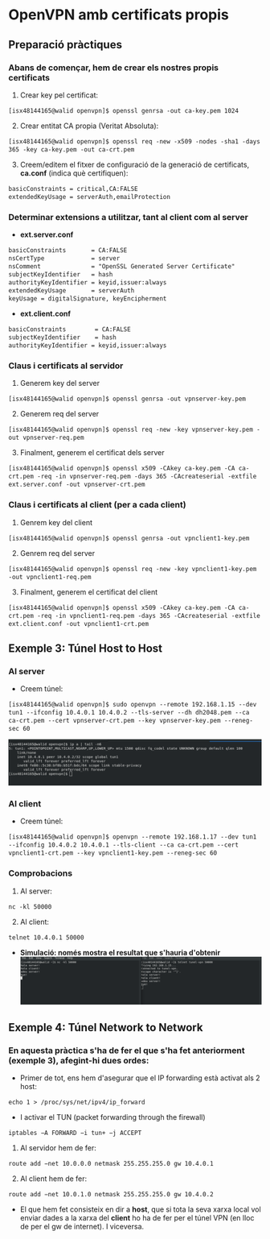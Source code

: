 # OpenVPN amb certificats propis
## Preparació pràctiques
### Abans de començar, hem de crear els nostres propis certificats
1. Crear key pel certificat:
```
[isx48144165@walid openvpn]$ openssl genrsa -out ca-key.pem 1024
```

2. Crear entitat CA propia (Veritat Absoluta):
```
[isx48144165@walid openvpn]$ openssl req -new -x509 -nodes -sha1 -days 365 -key ca-key.pem -out ca-crt.pem
```

3. Creem/editem el fitxer de configuració de la generació de certificats, **ca.conf** (indica què certifiquen):
```
basicConstraints = critical,CA:FALSE
extendedKeyUsage = serverAuth,emailProtection
```

### Determinar extensions a utilitzar, tant al client com al server
- **ext.server.conf**
```
basicConstraints       = CA:FALSE
nsCertType             = server
nsComment              = "OpenSSL Generated Server Certificate"
subjectKeyIdentifier   = hash
authorityKeyIdentifier = keyid,issuer:always
extendedKeyUsage       = serverAuth
keyUsage = digitalSignature, keyEncipherment
```

- **ext.client.conf**
```
basicConstraints        = CA:FALSE
subjectKeyIdentifier    = hash
authorityKeyIdentifier = keyid,issuer:always
```

### Claus i certificats al servidor
1. Generem key del server
```
[isx48144165@walid openvpn]$ openssl genrsa -out vpnserver-key.pem
```

2. Generem req del server
```
[isx48144165@walid openvpn]$ openssl req -new -key vpnserver-key.pem -out vpnserver-req.pem
```

3. Finalment, generem el certificat dels server
```
[isx48144165@walid openvpn]$ openssl x509 -CAkey ca-key.pem -CA ca-crt.pem -req -in vpnserver-req.pem -days 365 -CAcreateserial -extfile ext.server.conf -out vpnserver-crt.pem
```

### Claus i certificats al client (per a cada client)
1. Genrem key del client
```
[isx48144165@walid openvpn]$ openssl genrsa -out vpnclient1-key.pem
```

2. Genrem req del server
```
[isx48144165@walid openvpn]$ openssl req -new -key vpnclient1-key.pem -out vpnclient1-req.pem
```

3. Finalment, generem el certificat del client
```
[isx48144165@walid openvpn]$ openssl x509 -CAkey ca-key.pem -CA ca-crt.pem -req -in vpnclient1-req.pem -days 365 -CAcreateserial -extfile ext.client.conf -out vpnclient1-crt.pem
```

## Exemple 3: Túnel Host to Host
### Al server
- Creem túnel:
```
[isx48144165@walid openvpn]$ sudo openvpn --remote 192.168.1.15 --dev tun1 --ifconfig 10.4.0.1 10.4.0.2 --tls-server --dh dh2048.pem --ca ca-crt.pem --cert vpnserver-crt.pem --key vpnserver-key.pem --reneg-sec 60
```
![foto1](./aux/1.png)

### Al client
- Creem túnel:
```
[isx48144165@walid openvpn]$ openvpn --remote 192.168.1.17 --dev tun1 --ifconfig 10.4.0.2 10.4.0.1 --tls-client --ca ca-crt.pem --cert vpnclient1-crt.pem --key vpnclient1-key.pem --reneg-sec 60
```

### Comprobacions
1. Al server:
```
nc -kl 50000
```

2. Al client:
```
telnet 10.4.0.1 50000
```

- **Simulació: només mostra el resultat que s'hauria d'obtenir**
![foto2](./aux/2.png)

## Exemple 4: Túnel Network to Network
### En aquesta pràctica s'ha de fer el que s'ha fet anteriorment (exemple 3), afegint-hi dues ordes:
- Primer de tot, ens hem d'asegurar que el IP forwarding està activat als 2 host:
```
echo 1 > /proc/sys/net/ipv4/ip_forward
```

- I activar el TUN (packet forwarding through the firewall)
```
iptables −A FORWARD −i tun+ −j ACCEPT
```

1. Al servidor hem de fer:
```
route add −net 10.0.0.0 netmask 255.255.255.0 gw 10.4.0.1
```

2. Al client hem de fer:
```
route add −net 10.0.1.0 netmask 255.255.255.0 gw 10.4.0.2
```

- El que hem fet consisteix en dir a **host**, que si tota la seva
xarxa local vol enviar dades a la xarxa del **client** ho ha de fer per el túnel VPN (en
lloc de per el gw de internet). I viceversa.
